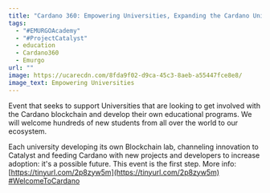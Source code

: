 ```yaml
---
title: "Cardano 360: Empowering Universities, Expanding the Cardano Universe"
tags:
  - "#EMURGOAcademy"
  - "#ProjectCatalyst"
  - education
  - Cardano360
  - Emurgo
url: ""
image: https://ucarecdn.com/8fda9f02-d9ca-45c3-8aeb-a55447fce8e8/
image_text: Empowering Universities
---
```


Event that seeks to support Universities that are looking to get involved with the Cardano blockchain and develop their own educational programs. We will welcome hundreds of new students from all over the world to our ecosystem.

Each university developing its own Blockchain lab, channeling innovation to Catalyst and feeding Cardano with new projects and developers to increase adoption: it's a possible future. This event is the first step. More info: [https://tinyurl.com/2p8zyw5m](https://tinyurl.com/2p8zyw5m) [#WelcomeToCardano](https://twitter.com/hashtag/WelcomeToCardano?src=hashtag_click)
